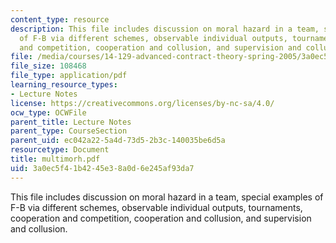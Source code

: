 ```yaml
---
content_type: resource
description: This file includes discussion on moral hazard in a team, special examples
  of F-B via different schemes, observable individual outputs, tournaments, cooperation
  and competition, cooperation and collusion, and supervision and collusion.
file: /media/courses/14-129-advanced-contract-theory-spring-2005/3a0ec5f41b4245e38a0d6e245af93da7_multimorh.pdf
file_size: 108468
file_type: application/pdf
learning_resource_types:
- Lecture Notes
license: https://creativecommons.org/licenses/by-nc-sa/4.0/
ocw_type: OCWFile
parent_title: Lecture Notes
parent_type: CourseSection
parent_uid: ec042a22-5a4d-73d5-2b3c-140035be6d5a
resourcetype: Document
title: multimorh.pdf
uid: 3a0ec5f4-1b42-45e3-8a0d-6e245af93da7
---
```

This file includes discussion on moral hazard in a team, special examples of F-B via different schemes, observable individual outputs, tournaments, cooperation and competition, cooperation and collusion, and supervision and collusion.